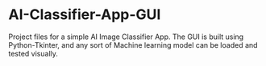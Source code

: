# AI-Classifier-App-GUI
Project files for a simple AI Image Classifier App. The GUI is built using Python-Tkinter, and any sort of Machine learning model can be loaded and tested visually.
